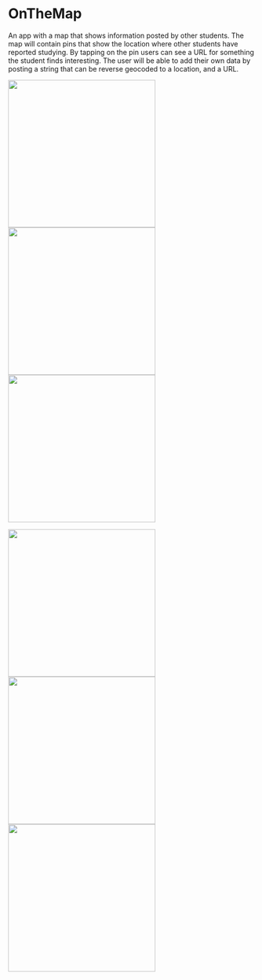 # OnTheMap
An app with a map that shows information posted by other students. 
The map will contain pins that show the location where other students have reported studying. 
By tapping on the pin users can see a URL for something the student finds interesting. 
The user will be able to add their own data by posting a string that can be reverse geocoded to a location, and a URL.


<img src="https://user-images.githubusercontent.com/27686439/173974672-fe691257-b266-4b87-b396-38bd20c9628b.png" width="300" > <img src="https://user-images.githubusercontent.com/27686439/173974857-cc1363b8-241f-4555-83e9-7a2f2e65d67e.png" width="300" > <img src="https://user-images.githubusercontent.com/27686439/173974924-6dd54b11-8df6-41cd-b7ea-842604648d4a.png" width="300" >

 <img src="https://user-images.githubusercontent.com/27686439/173975002-9118c666-5889-4c93-8ca9-c7ca1ad10152.png" width="300" > <img src="https://user-images.githubusercontent.com/27686439/173975099-d1f9f126-a2b2-49a0-8bc0-5120fa724ed3.png" width="300" > <img src="https://user-images.githubusercontent.com/27686439/173975150-c9cfa7dd-0b19-4440-8d2a-1c0a950ab491.png" width="300" >


